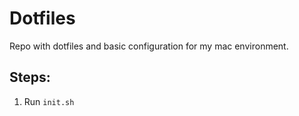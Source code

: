 # Dotfiles

Repo with dotfiles and basic configuration for my mac environment.

## Steps:
1. Run `init.sh`
